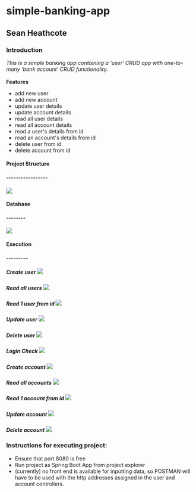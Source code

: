 # simple-banking-app
## Sean Heathcote

### Introduction
_This is a simple banking app containing a 'user' CRUD app with one-to-many 'bank account' CRUD functionality._ <br>
<br>
**Features**
* add new user <br>
* add new account <br>
* update user details <br>
* update account details <br>
* read all user details <br>
* read all account details <br>
* read a user's details from id <br>
* read an account's details from id <br>
* delete user from id <br>
* delete account from id <br>

#### Project Structure
#### -----------------
<img src=structure.png>


#### Database
#### --------
<img src=database.png>

#### Execution
#### ---------
##### Create user <img src=createuser.png>
##### Read all users <img src=readalluser.png>
##### Read 1 user from id <img src=readiduser.png>
##### Update user <img src=updateuser.png>
##### Delete user <img src=deleteuser.png>
##### Login Check <img src=userlogin.png>
##### Create account <img src=createaccount.png>
##### Read all accounts <img src=readallaccount.png>
##### Read 1 account from id <img src=readidaccount.png>
##### Update account <img src=updateaccount.png>
##### Delete account <img src=deleteaccount.png>

### Instructions for executing project:
* Ensure that port 8080 is free
* Run project as Spring Boot App from project explorer
* (currently) no front end is available for inputting data, so POSTMAN will have to be used with the http addresses assigned in the user and account controllers.






